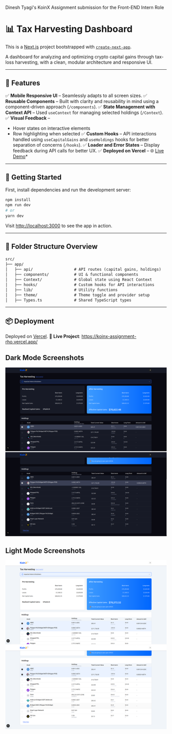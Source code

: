 Dinesh Tyagi's KoinX Assignment submission for the Front-END Intern Role 

# 📊 Tax Harvesting Dashboard

This is a [Next.js](https://nextjs.org) project bootstrapped with [`create-next-app`](https://nextjs.org/docs/app/api-reference/cli/create-next-app).

A dashboard for analyzing and optimizing crypto capital gains through tax-loss harvesting, with a clean, modular architecture and responsive UI.

---

## 🚀 Features

✅ **Mobile Responsive UI** – Seamlessly adapts to all screen sizes.
✅ **Reusable Components** – Built with clarity and reusability in mind using a component-driven approach (`/components`).
✅ **State Management with Context API** – Used `useContext` for managing selected holdings (`/Context`).
✅ **Visual Feedback** –

* Hover states on interactive elements
* Row highlighting when selected
  ✅ **Custom Hooks** – API interactions handled using `useCapitalGains` and `useHoldings` hooks for better separation of concerns (`/hooks`).
  ✅ **Loader and Error States** – Display feedback during API calls for better UX.
  ✅ **Deployed on Vercel** –
  🌐 [Live Demo](https://koinx-assignment-rho.vercel.app/)*

---

## 🧭 Getting Started

First, install dependencies and run the development server:

```bash
npm install
npm run dev
# or
yarn dev
```

Visit [http://localhost:3000](http://localhost:3000) to see the app in action.


---

## 🧱 Folder Structure Overview

```
src/
├── app/
│   ├── api/                  # API routes (capital gains, holdings)
│   ├── components/           # UI & functional components
│   ├── Context/              # Global state using React Context
│   ├── hooks/                # Custom hooks for API interactions
│   ├── lib/                  # Utility functions
│   ├── theme/                # Theme toggle and provider setup
│   ├── Types.ts              # Shared TypeScript types

```

---

## 📦 Deployment

Deployed on [Vercel](https://vercel.com).
🔗 **Live Project**: https://koinx-assignment-rho.vercel.app/

## Dark Mode Screenshots
![first-part](image.png)
![second-part](image-1.png)

## Light Mode Screenshots
![first-part](image-2.png)
![second-part](image-3.png)
